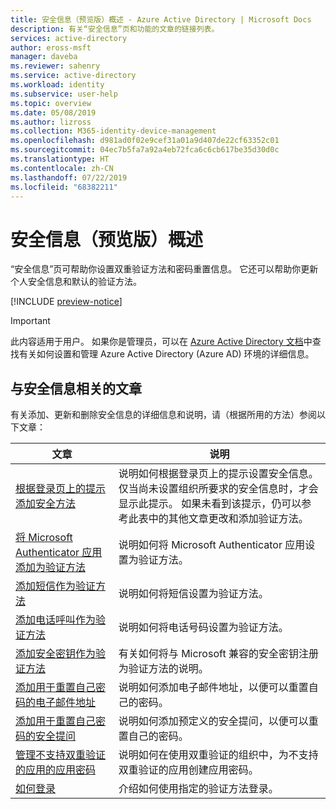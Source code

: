 ```yaml
---
title: 安全信息（预览版）概述 - Azure Active Directory | Microsoft Docs
description: 有关“安全信息”页和功能的文章的链接列表。
services: active-directory
author: eross-msft
manager: daveba
ms.reviewer: sahenry
ms.service: active-directory
ms.workload: identity
ms.subservice: user-help
ms.topic: overview
ms.date: 05/08/2019
ms.author: lizross
ms.collection: M365-identity-device-management
ms.openlocfilehash: d981ad0f02e9cef31a01a9d407de22cf63352c01
ms.sourcegitcommit: 04ec7b5fa7a92a4eb72fca6c6cb617be35d30d0c
ms.translationtype: HT
ms.contentlocale: zh-CN
ms.lasthandoff: 07/22/2019
ms.locfileid: "68382211"
---
```

# <a name="security-info-preview-overview"></a>安全信息（预览版）概述

“安全信息”页可帮助你设置双重验证方法和密码重置信息。  它还可以帮助你更新个人安全信息和默认的验证方法。

[!INCLUDE [preview-notice](../../../includes/active-directory-end-user-preview-notice-security-info.md)]

>[!Important]
>此内容适用于用户。 如果你是管理员，可以在 [Azure Active Directory 文档](https://docs.microsoft.com/azure/active-directory)中查找有关如何设置和管理 Azure Active Directory (Azure AD) 环境的详细信息。

## <a name="security-info-related-articles"></a>与安全信息相关的文章

有关添加、更新和删除安全信息的详细信息和说明，请（根据所用的方法）参阅以下文章：

| 文章 | 说明 |
| ------ | ------------ |
| [根据登录页上的提示添加安全方法](security-info-setup-signin.md) | 说明如何根据登录页上的提示设置安全信息。 仅当尚未设置组织所要求的安全信息时，才会显示此提示。 如果未看到该提示，仍可以参考此表中的其他文章更改和添加验证方法。 |
| [将 Microsoft Authenticator 应用添加为验证方法](security-info-setup-auth-app.md) | 说明如何将 Microsoft Authenticator 应用设置为验证方法。 |
| [添加短信作为验证方法](security-info-setup-text-msg.md) | 说明如何将短信设置为验证方法。 |
| [添加电话呼叫作为验证方法](security-info-setup-phone-number.md) | 说明如何将电话号码设置为验证方法。 |
| [添加安全密钥作为验证方法](security-info-setup-security-key.md) | 有关如何将与 Microsoft 兼容的安全密钥注册为验证方法的说明。 |
| [添加用于重置自己密码的电子邮件地址](security-info-setup-email.md) | 说明如何添加电子邮件地址，以便可以重置自己的密码。 |
| [添加用于重置自己密码的安全提问](security-info-setup-questions.md) | 说明如何添加预定义的安全提问，以便可以重置自己的密码。 |
| [管理不支持双重验证的应用的应用密码](security-info-app-passwords.md) | 说明如何在使用双重验证的组织中，为不支持双重验证的应用创建应用密码。 |
| [如何登录](user-help-sign-in.md) |介绍如何使用指定的验证方法登录。 |
